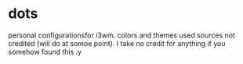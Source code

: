 # dots
personal configurationsfor i3wm. colors and themes used sources not credited (will do at somoe point).
I take no credit for anything if you somehow found this :y
